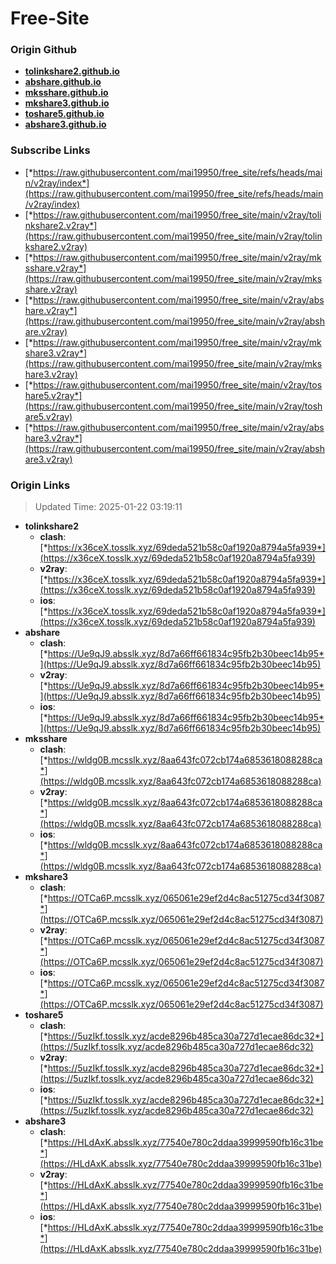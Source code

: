 # Free-Site

### Origin Github

- [**tolinkshare2.github.io**](https://github.com/tolinkshare2/tolinkshare2.github.io)
- [**abshare.github.io**](https://github.com/abshare/abshare.github.io)
- [**mksshare.github.io**](https://github.com/mksshare/mksshare.github.io)
- [**mkshare3.github.io**](https://github.com/mkshare3/mkshare3.github.io)
- [**toshare5.github.io**](https://github.com/toshare5/toshare5.github.io)
- [**abshare3.github.io**](https://github.com/abshare3/abshare3.github.io)

### Subscribe Links

- [*https://raw.githubusercontent.com/mai19950/free_site/refs/heads/main/v2ray/index*](https://raw.githubusercontent.com/mai19950/free_site/refs/heads/main/v2ray/index)
- [*https://raw.githubusercontent.com/mai19950/free_site/main/v2ray/tolinkshare2.v2ray*](https://raw.githubusercontent.com/mai19950/free_site/main/v2ray/tolinkshare2.v2ray)
- [*https://raw.githubusercontent.com/mai19950/free_site/main/v2ray/mksshare.v2ray*](https://raw.githubusercontent.com/mai19950/free_site/main/v2ray/mksshare.v2ray)
- [*https://raw.githubusercontent.com/mai19950/free_site/main/v2ray/abshare.v2ray*](https://raw.githubusercontent.com/mai19950/free_site/main/v2ray/abshare.v2ray)
- [*https://raw.githubusercontent.com/mai19950/free_site/main/v2ray/mkshare3.v2ray*](https://raw.githubusercontent.com/mai19950/free_site/main/v2ray/mkshare3.v2ray)
- [*https://raw.githubusercontent.com/mai19950/free_site/main/v2ray/toshare5.v2ray*](https://raw.githubusercontent.com/mai19950/free_site/main/v2ray/toshare5.v2ray)
- [*https://raw.githubusercontent.com/mai19950/free_site/main/v2ray/abshare3.v2ray*](https://raw.githubusercontent.com/mai19950/free_site/main/v2ray/abshare3.v2ray)

### Origin Links

> Updated Time: 2025-01-22 03:19:11

- **tolinkshare2**
  - **clash**: [*https://x36ceX.tosslk.xyz/69deda521b58c0af1920a8794a5fa939*](https://x36ceX.tosslk.xyz/69deda521b58c0af1920a8794a5fa939)
  - **v2ray**: [*https://x36ceX.tosslk.xyz/69deda521b58c0af1920a8794a5fa939*](https://x36ceX.tosslk.xyz/69deda521b58c0af1920a8794a5fa939)
  - **ios**: [*https://x36ceX.tosslk.xyz/69deda521b58c0af1920a8794a5fa939*](https://x36ceX.tosslk.xyz/69deda521b58c0af1920a8794a5fa939)
- **abshare**
  - **clash**: [*https://Ue9qJ9.absslk.xyz/8d7a66ff661834c95fb2b30beec14b95*](https://Ue9qJ9.absslk.xyz/8d7a66ff661834c95fb2b30beec14b95)
  - **v2ray**: [*https://Ue9qJ9.absslk.xyz/8d7a66ff661834c95fb2b30beec14b95*](https://Ue9qJ9.absslk.xyz/8d7a66ff661834c95fb2b30beec14b95)
  - **ios**: [*https://Ue9qJ9.absslk.xyz/8d7a66ff661834c95fb2b30beec14b95*](https://Ue9qJ9.absslk.xyz/8d7a66ff661834c95fb2b30beec14b95)
- **mksshare**
  - **clash**: [*https://wldg0B.mcsslk.xyz/8aa643fc072cb174a6853618088288ca*](https://wldg0B.mcsslk.xyz/8aa643fc072cb174a6853618088288ca)
  - **v2ray**: [*https://wldg0B.mcsslk.xyz/8aa643fc072cb174a6853618088288ca*](https://wldg0B.mcsslk.xyz/8aa643fc072cb174a6853618088288ca)
  - **ios**: [*https://wldg0B.mcsslk.xyz/8aa643fc072cb174a6853618088288ca*](https://wldg0B.mcsslk.xyz/8aa643fc072cb174a6853618088288ca)
- **mkshare3**
  - **clash**: [*https://OTCa6P.mcsslk.xyz/065061e29ef2d4c8ac51275cd34f3087*](https://OTCa6P.mcsslk.xyz/065061e29ef2d4c8ac51275cd34f3087)
  - **v2ray**: [*https://OTCa6P.mcsslk.xyz/065061e29ef2d4c8ac51275cd34f3087*](https://OTCa6P.mcsslk.xyz/065061e29ef2d4c8ac51275cd34f3087)
  - **ios**: [*https://OTCa6P.mcsslk.xyz/065061e29ef2d4c8ac51275cd34f3087*](https://OTCa6P.mcsslk.xyz/065061e29ef2d4c8ac51275cd34f3087)
- **toshare5**
  - **clash**: [*https://5uzIkf.tosslk.xyz/acde8296b485ca30a727d1ecae86dc32*](https://5uzIkf.tosslk.xyz/acde8296b485ca30a727d1ecae86dc32)
  - **v2ray**: [*https://5uzIkf.tosslk.xyz/acde8296b485ca30a727d1ecae86dc32*](https://5uzIkf.tosslk.xyz/acde8296b485ca30a727d1ecae86dc32)
  - **ios**: [*https://5uzIkf.tosslk.xyz/acde8296b485ca30a727d1ecae86dc32*](https://5uzIkf.tosslk.xyz/acde8296b485ca30a727d1ecae86dc32)
- **abshare3**
  - **clash**: [*https://HLdAxK.absslk.xyz/77540e780c2ddaa39999590fb16c31be*](https://HLdAxK.absslk.xyz/77540e780c2ddaa39999590fb16c31be)
  - **v2ray**: [*https://HLdAxK.absslk.xyz/77540e780c2ddaa39999590fb16c31be*](https://HLdAxK.absslk.xyz/77540e780c2ddaa39999590fb16c31be)
  - **ios**: [*https://HLdAxK.absslk.xyz/77540e780c2ddaa39999590fb16c31be*](https://HLdAxK.absslk.xyz/77540e780c2ddaa39999590fb16c31be)
